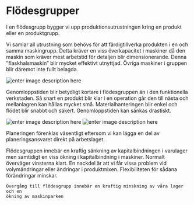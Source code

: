 # Flödesgrupper

I en flödesgrupp bygger vi upp produktionsutrustningen kring en produkt eller en produktgrupp.

Vi samlar all utrustning som behövs för att färdigtillverka produkten i en och samma maskingrupp. Detta kräver en viss överkapacitet i maskiner då den maskin som kräver mest arbetstid för detaljen blir dimensionerande. Denna ”flaskhalsmaskin” blir mycket effektivt utnyttjad. Övriga maskiner i gruppen blir däremot inte fullt belagda.

![enter image description here](https://lernia.itslearning.com/data/1821/C33238/Bilder/Produktionsteknik%20&%20Ekonomi/image219.jpg)

Genomloppstiden blir betydligt kortare i flödesgruppen än i den funktionella verkstaden. Så snart en produkt blir klar i en operation går den till nästa och mellanlagren kan hållas mycket små. Materialhanteringen blir enkel och flödet blir snabbt och säkert. Genomloppstiden kan sänkas drastiskt.

![enter image description here](https://lernia.itslearning.com/data/1821/C33238/Bilder/Produktionsteknik%20&%20Ekonomi/pl_funk.JPG)
![enter image description here](https://lernia.itslearning.com/data/1821/C33238/Bilder/Produktionsteknik%20&%20Ekonomi/pl_fl.JPG)

Planeringen förenklas väsentligt eftersom vi kan lägga en del av planeringsansvaret direkt på arbetslaget.

Flödesgruppen innebär en kraftig sänkning av kapitalbindningen i varulager men samtidigt en viss ökning i kapitalbindning i maskiner. Normalt överväger vinsterna klart. En nackdel är att vi får vissa problem vid volymändringar eller ändringar i produktmixen. Flexibiliteten för sådana förändringar minskar.

	Övergång till flödesgrupp innebär en kraftig minskning av våra lager och en 
	ökning av maskinparken
